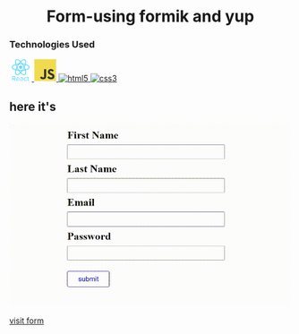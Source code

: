 <h1 align="center">Form-using formik and yup</h1>

<h3></h3>

<h3>Technologies Used</h3>
<p> <a href="https://reactjs.org/" target="_blank"> <img src="https://raw.githubusercontent.com/devicons/devicon/master/icons/react/react-original-wordmark.svg" alt="react" width="40" height="40"/> </a>
<a href="https://developer.mozilla.org/en-US/docs/Web/JavaScript" target="_blank"> <img src="https://raw.githubusercontent.com/devicons/devicon/master/icons/javascript/javascript-original.svg" alt="javascript" width="40" height="40"/> </a> 
<a href="https://github.com/jquense/yup" target="_blank"> <img src="https://scanskill.com/wp-content/uploads/2022/03/Form-validation-using-Formik-and-Yup-in-React.js.png" alt="html5" width="auto" height="40"/> </a><a href="https://formik.org/" target="_blank"> <img src="https://formik.org/images/formik-og.png" alt="css3" width="auto" height="40"/> </a>


## here it's
<img src='./src/assets/form.gif'/>


[visit form](https://nidhisharma63.github.io/formik-tutorial/)



